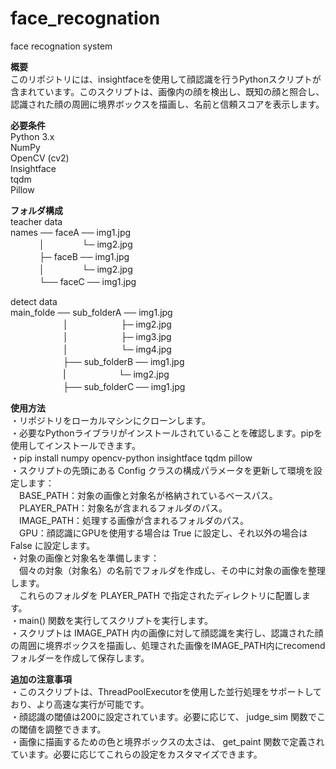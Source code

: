 # face_recognation  
face recognation system  

**概要**  
このリポジトリには、insightfaceを使用して顔認識を行うPythonスクリプトが含まれています。このスクリプトは、画像内の顔を検出し、既知の顔と照合し、認識された顔の周囲に境界ボックスを描画し、名前と信頼スコアを表示します。  

**必要条件**  
Python 3.x  
NumPy  
OpenCV (cv2)  
Insightface  
tqdm  
Pillow  

**フォルダ構成**  
teacher data  
names ── faceA ── img1.jpg  
　　　 │　　　　 └─ img2.jpg  
　　　 ├─ faceB ── img1.jpg  
　　　 │　　　　 └─ img2.jpg  
　　　 └── faceC ── img1.jpg   


detect data  
main_folde ── sub_folderA ── img1.jpg  
　　　　　　│　　　　　　├─ img2.jpg  
　　　　　　│　　　　　　├─ img3.jpg  
　　　　　　│　　　　　　└─ img4.jpg  
　　　　　　├── sub_folderB ── img1.jpg  
　　　　　　|　　　　　　└─ img2.jpg  
　　　　　　├── sub_folderC ── img1.jpg  


**使用方法**  
・リポジトリをローカルマシンにクローンします。  
・必要なPythonライブラリがインストールされていることを確認します。pipを使用してインストールできます。  
・pip install numpy opencv-python insightface tqdm pillow  
・スクリプトの先頭にある Config クラスの構成パラメータを更新して環境を設定します：  
　BASE_PATH：対象の画像と対象名が格納されているベースパス。  
　PLAYER_PATH：対象名が含まれるフォルダのパス。  
　IMAGE_PATH：処理する画像が含まれるフォルダのパス。  
　GPU：顔認識にGPUを使用する場合は True に設定し、それ以外の場合は False に設定します。  
・対象の画像と対象名を準備します：  
　個々の対象（対象名）の名前でフォルダを作成し、その中に対象の画像を整理します。  
　これらのフォルダを PLAYER_PATH で指定されたディレクトリに配置します。  
・main() 関数を実行してスクリプトを実行します。  
・スクリプトは IMAGE_PATH 内の画像に対して顔認識を実行し、認識された顔の周囲に境界ボックスを描画し、処理された画像をIMAGE_PATH内にrecomendフォルダーを作成して保存します。  

**追加の注意事項**  
・このスクリプトは、ThreadPoolExecutorを使用した並行処理をサポートしており、より高速な実行が可能です。  
・顔認識の閾値は200に設定されています。必要に応じて、 judge_sim 関数でこの閾値を調整できます。  
・画像に描画するための色と境界ボックスの太さは、 get_paint 関数で定義されています。必要に応じてこれらの設定をカスタマイズできます。  
  
